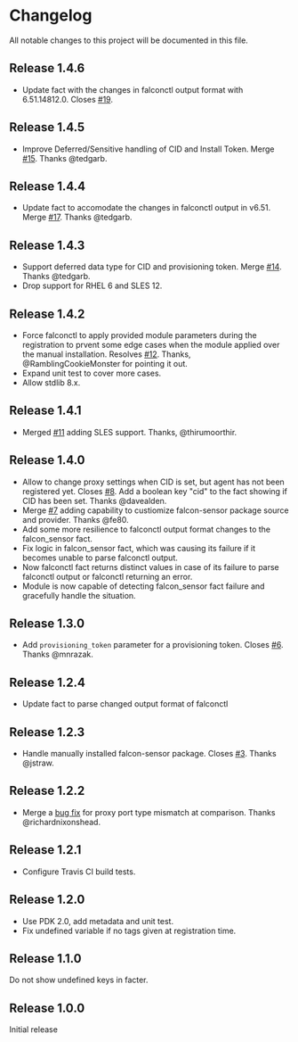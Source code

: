 # Changelog

All notable changes to this project will be documented in this file.

## Release 1.4.6

* Update fact with the changes in falconctl output format with 6.51.14812.0.
  Closes [#19](https://github.com/104ru/crowdstrike/issues/19).

## Release 1.4.5

* Improve Deferred/Sensitive handling of CID and Install Token. Merge
  [#15](https://github.com/104ru/crowdstrike/pull/15). Thanks @tedgarb.

## Release 1.4.4

* Update fact to accomodate the changes in falconctl output in v6.51. Merge
  [#17](https://github.com/104ru/crowdstrike/pull/17). Thanks @tedgarb.

## Release 1.4.3

* Support deferred data type for CID and provisioning token. Merge
  [#14](https://github.com/104ru/crowdstrike/pull/14). Thanks @tedgarb.
* Drop support for RHEL 6 and SLES 12.

## Release 1.4.2

* Force falconctl to apply provided module parameters during the registration
  to prvent some edge cases when the module applied over the manual
  installation. Resolves [#12](https://github.com/104ru/crowdstrike/issues/12).
  Thanks, @RamblingCookieMonster for pointing it out.
* Expand unit test to cover more cases.
* Allow stdlib 8.x.

## Release 1.4.1

* Merged [#11](https://github.com/104ru/crowdstrike/pull/11) adding SLES
  support. Thanks, @thirumoorthir.

## Release 1.4.0

* Allow to change proxy settings when CID is set, but agent has not been
  registered yet. Closes [#8](https://github.com/104ru/crowdstrike/issues/8).
  Add a boolean key "cid" to the fact showing if CID has been set.
  Thanks @davealden.
* Merge [#7](https://github.com/104ru/crowdstrike/pull/7) adding capability to
  custiomize falcon-sensor package source and provider. Thanks @fe80.
* Add some more resilience to falconctl output format changes to the
  falcon_sensor fact.
* Fix logic in falcon_sensor fact, which was causing its failure if it becomes
  unable to parse falconctl output.
* Now falconctl fact returns distinct values in case of its failure to parse
  falconctl output or falconctl returning an error.
* Module is now capable of detecting falcon_sensor fact failure and gracefully
  handle the situation.

## Release 1.3.0

* Add `provisioning_token` parameter for a provisioning token.
  Closes [#6](https://github.com/104ru/crowdstrike/issues/6). Thanks @mnrazak.

## Release 1.2.4

* Update fact to parse changed output format of falconctl

## Release 1.2.3

* Handle manually installed falcon-sensor package. Closes
  [#3](https://github.com/104ru/crowdstrike/issues/3). Thanks @jstraw.

## Release 1.2.2

* Merge a [bug fix](https://github.com/104ru/crowdstrike/pull/1) for proxy
  port type mismatch at comparison. Thanks @richardnixonshead. 

## Release 1.2.1

* Configure Travis CI build tests.

## Release 1.2.0

* Use PDK 2.0, add metadata and unit test.
* Fix undefined variable if no tags given at registration time. 

## Release 1.1.0

Do not show undefined keys in facter.

## Release 1.0.0

Initial release
